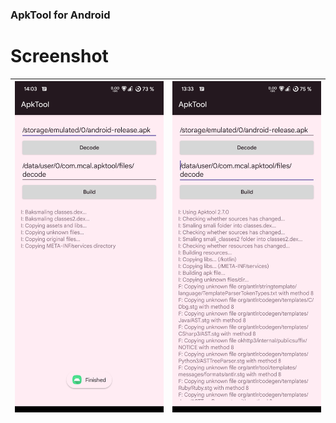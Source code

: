 ### ApkTool for Android

# Screenshot
| ![Decode](/ART/screenshot_decode.png) | ![Build](/ART/screenshot_build.png) |
|--|--|
